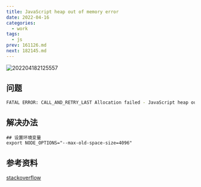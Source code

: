 ```yaml
---
title: JavaScript heap out of memory error
date: 2022-04-16
categories:
  - work
tags:
  - js
prev: 161126.md
next: 182145.md
---
```


![202204182125557](https://cdn.jsdelivr.net/gh/qbmzc/images/2022/202204182125557.png)

<!-- more -->

## 问题

```bash
FATAL ERROR: CALL_AND_RETRY_LAST Allocation failed - JavaScript heap out of memory error.
```

## 解决办法

```shell
## 设置环境变量
export NODE_OPTIONS="--max-old-space-size=4096"
```

## 参考资料

[stackoverflow](https://stackoverflow.com/questions/43585185/node-max-old-space-size-is-not-working)
